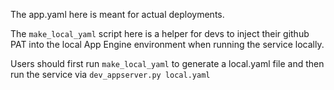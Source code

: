 The app.yaml here is meant for actual deployments.

The `make_local_yaml` script here is a helper for devs to inject their github PAT into the local App Engine environment when running the service locally.

Users should first run `make_local_yaml` to generate a local.yaml file and then run the service via `dev_appserver.py local.yaml`
